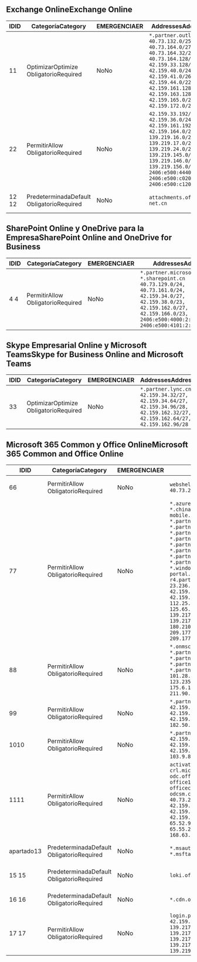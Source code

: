 <!--THIS FILE IS AUTOMATICALLY GENERATED. MANUAL CHANGES WILL BE OVERWRITTEN.-->
<!--Please contact the Office 365 Endpoints team with any questions.-->
<!--China endpoints version 2020070800-->
<!--File generated 2020-08-06 11:00:11.8293-->

## <a name="exchange-online"></a><span data-ttu-id="23057-101">Exchange Online</span><span class="sxs-lookup"><span data-stu-id="23057-101">Exchange Online</span></span>

<span data-ttu-id="23057-102">ID</span><span class="sxs-lookup"><span data-stu-id="23057-102">ID</span></span> | <span data-ttu-id="23057-103">Categoría</span><span class="sxs-lookup"><span data-stu-id="23057-103">Category</span></span> | <span data-ttu-id="23057-104">EMERGENCIA</span><span class="sxs-lookup"><span data-stu-id="23057-104">ER</span></span> | <span data-ttu-id="23057-105">Addresses</span><span class="sxs-lookup"><span data-stu-id="23057-105">Addresses</span></span> | <span data-ttu-id="23057-106">Puertos</span><span class="sxs-lookup"><span data-stu-id="23057-106">Ports</span></span>
-- | -------------------- | -- | ---------------------------------------------------------------------------------------------------------------------------------------------------------------------------------------------------------------------------------------------- | ------------------------
<span data-ttu-id="23057-107">1</span><span class="sxs-lookup"><span data-stu-id="23057-107">1</span></span> | <span data-ttu-id="23057-108">Optimizar</span><span class="sxs-lookup"><span data-stu-id="23057-108">Optimize</span></span><BR><span data-ttu-id="23057-109">Obligatorio</span><span class="sxs-lookup"><span data-stu-id="23057-109">Required</span></span> | <span data-ttu-id="23057-110">No</span><span class="sxs-lookup"><span data-stu-id="23057-110">No</span></span> | `*.partner.outlook.cn`<BR>`40.73.132.0/25, 40.73.164.0/27, 40.73.164.32/28, 40.73.164.128/25, 42.159.33.128/26, 42.159.40.0/24, 42.159.41.0/26, 42.159.44.0/22, 42.159.161.128/26, 42.159.163.128/25, 42.159.165.0/24, 42.159.172.0/22` | <span data-ttu-id="23057-111">**TCP:** 443, 80</span><span class="sxs-lookup"><span data-stu-id="23057-111">**TCP:** 443, 80</span></span>
<span data-ttu-id="23057-112">2</span><span class="sxs-lookup"><span data-stu-id="23057-112">2</span></span> | <span data-ttu-id="23057-113">Permitir</span><span class="sxs-lookup"><span data-stu-id="23057-113">Allow</span></span><BR><span data-ttu-id="23057-114">Obligatorio</span><span class="sxs-lookup"><span data-stu-id="23057-114">Required</span></span> | <span data-ttu-id="23057-115">No</span><span class="sxs-lookup"><span data-stu-id="23057-115">No</span></span> | `42.159.33.192/27, 42.159.36.0/24, 42.159.161.192/27, 42.159.164.0/24, 139.219.16.0/27, 139.219.17.0/24, 139.219.24.0/22, 139.219.145.0/27, 139.219.146.0/24, 139.219.156.0/22, 2406:e500:4440::/43, 2406:e500:c020::/44, 2406:e500:c120::/44` | <span data-ttu-id="23057-116">**TCP:** 25, 443, 53, 80</span><span class="sxs-lookup"><span data-stu-id="23057-116">**TCP:** 25, 443, 53, 80</span></span>
<span data-ttu-id="23057-117">12 </span><span class="sxs-lookup"><span data-stu-id="23057-117">12</span></span> | <span data-ttu-id="23057-118">Predeterminada</span><span class="sxs-lookup"><span data-stu-id="23057-118">Default</span></span><BR><span data-ttu-id="23057-119">Obligatorio</span><span class="sxs-lookup"><span data-stu-id="23057-119">Required</span></span> | <span data-ttu-id="23057-120">No</span><span class="sxs-lookup"><span data-stu-id="23057-120">No</span></span> | `attachments.office365-net.cn` | <span data-ttu-id="23057-121">**TCP:** 443, 80</span><span class="sxs-lookup"><span data-stu-id="23057-121">**TCP:** 443, 80</span></span>

## <a name="sharepoint-online-and-onedrive-for-business"></a><span data-ttu-id="23057-122">SharePoint Online y OneDrive para la Empresa</span><span class="sxs-lookup"><span data-stu-id="23057-122">SharePoint Online and OneDrive for Business</span></span>

<span data-ttu-id="23057-123">ID</span><span class="sxs-lookup"><span data-stu-id="23057-123">ID</span></span> | <span data-ttu-id="23057-124">Categoría</span><span class="sxs-lookup"><span data-stu-id="23057-124">Category</span></span> | <span data-ttu-id="23057-125">EMERGENCIA</span><span class="sxs-lookup"><span data-stu-id="23057-125">ER</span></span> | <span data-ttu-id="23057-126">Addresses</span><span class="sxs-lookup"><span data-stu-id="23057-126">Addresses</span></span> | <span data-ttu-id="23057-127">Puertos</span><span class="sxs-lookup"><span data-stu-id="23057-127">Ports</span></span>
-- | ----------------- | -- | --------------------------------------------------------------------------------------------------------------------------------------------------------------------------------------------------- | ----------------
<span data-ttu-id="23057-128">4 </span><span class="sxs-lookup"><span data-stu-id="23057-128">4</span></span> | <span data-ttu-id="23057-129">Permitir</span><span class="sxs-lookup"><span data-stu-id="23057-129">Allow</span></span><BR><span data-ttu-id="23057-130">Obligatorio</span><span class="sxs-lookup"><span data-stu-id="23057-130">Required</span></span> | <span data-ttu-id="23057-131">No</span><span class="sxs-lookup"><span data-stu-id="23057-131">No</span></span> | `*.partner.microsoftonline.cn, *.sharepoint.cn`<BR>`40.73.129.0/24, 40.73.161.0/24, 42.159.34.0/27, 42.159.38.0/23, 42.159.162.0/27, 42.159.166.0/23, 2406:e500:4000:2::/63, 2406:e500:4101:2::/64` | <span data-ttu-id="23057-132">**TCP:** 443, 80</span><span class="sxs-lookup"><span data-stu-id="23057-132">**TCP:** 443, 80</span></span>

## <a name="skype-for-business-online-and-microsoft-teams"></a><span data-ttu-id="23057-133">Skype Empresarial Online y Microsoft Teams</span><span class="sxs-lookup"><span data-stu-id="23057-133">Skype for Business Online and Microsoft Teams</span></span>

<span data-ttu-id="23057-134">ID</span><span class="sxs-lookup"><span data-stu-id="23057-134">ID</span></span> | <span data-ttu-id="23057-135">Categoría</span><span class="sxs-lookup"><span data-stu-id="23057-135">Category</span></span> | <span data-ttu-id="23057-136">EMERGENCIA</span><span class="sxs-lookup"><span data-stu-id="23057-136">ER</span></span> | <span data-ttu-id="23057-137">Addresses</span><span class="sxs-lookup"><span data-stu-id="23057-137">Addresses</span></span> | <span data-ttu-id="23057-138">Puertos</span><span class="sxs-lookup"><span data-stu-id="23057-138">Ports</span></span>
-- | -------------------- | -- | -------------------------------------------------------------------------------------------------------------------------------- | ----------------
<span data-ttu-id="23057-139">3</span><span class="sxs-lookup"><span data-stu-id="23057-139">3</span></span> | <span data-ttu-id="23057-140">Optimizar</span><span class="sxs-lookup"><span data-stu-id="23057-140">Optimize</span></span><BR><span data-ttu-id="23057-141">Obligatorio</span><span class="sxs-lookup"><span data-stu-id="23057-141">Required</span></span> | <span data-ttu-id="23057-142">No</span><span class="sxs-lookup"><span data-stu-id="23057-142">No</span></span> | `*.partner.lync.cn`<BR>`42.159.34.32/27, 42.159.34.64/27, 42.159.34.96/28, 42.159.162.32/27, 42.159.162.64/27, 42.159.162.96/28` | <span data-ttu-id="23057-143">**TCP:** 443, 80</span><span class="sxs-lookup"><span data-stu-id="23057-143">**TCP:** 443, 80</span></span>

## <a name="microsoft-365-common-and-office-online"></a><span data-ttu-id="23057-144">Microsoft 365 Common y Office Online</span><span class="sxs-lookup"><span data-stu-id="23057-144">Microsoft 365 Common and Office Online</span></span>

<span data-ttu-id="23057-145">ID</span><span class="sxs-lookup"><span data-stu-id="23057-145">ID</span></span> | <span data-ttu-id="23057-146">Categoría</span><span class="sxs-lookup"><span data-stu-id="23057-146">Category</span></span> | <span data-ttu-id="23057-147">EMERGENCIA</span><span class="sxs-lookup"><span data-stu-id="23057-147">ER</span></span> | <span data-ttu-id="23057-148">Addresses</span><span class="sxs-lookup"><span data-stu-id="23057-148">Addresses</span></span> | <span data-ttu-id="23057-149">Puertos</span><span class="sxs-lookup"><span data-stu-id="23057-149">Ports</span></span>
-- | ------------------- | -- | ---------------------------------------------------------------------------------------------------------------------------------------------------------------------------------------------------------------------------------------------------------------------------------------------------------------------------------------------------------------------------------------------------------------------------------------------------------------------------------------------------------------------------------------------------------------------------------------------------------------------------------------------------------------------------------------------------------------------------------------------------------------------------------------------------------------------------------------------------------------------------- | ----------------
<span data-ttu-id="23057-150">6</span><span class="sxs-lookup"><span data-stu-id="23057-150">6</span></span> | <span data-ttu-id="23057-151">Permitir</span><span class="sxs-lookup"><span data-stu-id="23057-151">Allow</span></span><BR><span data-ttu-id="23057-152">Obligatorio</span><span class="sxs-lookup"><span data-stu-id="23057-152">Required</span></span> | <span data-ttu-id="23057-153">No</span><span class="sxs-lookup"><span data-stu-id="23057-153">No</span></span> | `webshell.suite.partner.microsoftonline.cn`<BR>`40.73.248.8/32, 40.73.252.10/32` | <span data-ttu-id="23057-154">**TCP:** 443, 80</span><span class="sxs-lookup"><span data-stu-id="23057-154">**TCP:** 443, 80</span></span>
<span data-ttu-id="23057-155">7</span><span class="sxs-lookup"><span data-stu-id="23057-155">7</span></span> | <span data-ttu-id="23057-156">Permitir</span><span class="sxs-lookup"><span data-stu-id="23057-156">Allow</span></span><BR><span data-ttu-id="23057-157">Obligatorio</span><span class="sxs-lookup"><span data-stu-id="23057-157">Required</span></span> | <span data-ttu-id="23057-158">No</span><span class="sxs-lookup"><span data-stu-id="23057-158">No</span></span> | `*.azure-mobile.cn, *.chinacloudapi.cn, *.chinacloudapp.cn, *.chinacloud-mobile.cn, *.chinacloudsites.cn, *.partner.microsoftonline-m.cn, *.partner.microsoftonline-m.net.cn, *.partner.microsoftonline-m-i.cn, *.partner.microsoftonline-m-i.net.cn, *.partner.microsoftonline-p.net.cn, *.partner.microsoftonline-p-i.cn, *.partner.microsoftonline-p-i.net.cn, *.partner.officewebapps.cn, *.windowsazure.cn, partner.outlook.cn, portal.partner.microsoftonline.cdnsvc.com, r4.partner.outlook.cn`<BR>`23.236.126.0/24, 42.159.224.122/32, 42.159.233.91/32, 42.159.237.146/32, 42.159.238.120/32, 58.68.168.0/24, 112.25.33.0/24, 123.150.49.0/24, 125.65.247.0/24, 139.217.17.219/32, 139.217.19.156/32, 139.217.21.3/32, 139.217.25.244/32, 171.107.84.0/24, 180.210.232.0/24, 180.210.234.0/24, 209.177.86.0/24, 209.177.90.0/24, 209.177.94.0/24, 222.161.226.0/24` | <span data-ttu-id="23057-159">**TCP:** 443, 80</span><span class="sxs-lookup"><span data-stu-id="23057-159">**TCP:** 443, 80</span></span>
<span data-ttu-id="23057-160">8</span><span class="sxs-lookup"><span data-stu-id="23057-160">8</span></span> | <span data-ttu-id="23057-161">Permitir</span><span class="sxs-lookup"><span data-stu-id="23057-161">Allow</span></span><BR><span data-ttu-id="23057-162">Obligatorio</span><span class="sxs-lookup"><span data-stu-id="23057-162">Required</span></span> | <span data-ttu-id="23057-163">No</span><span class="sxs-lookup"><span data-stu-id="23057-163">No</span></span> | `*.onmschina.cn, *.partner.microsoftonline.net.cn, *.partner.microsoftonline-i.cn, *.partner.microsoftonline-i.net.cn, *.partner.office365.cn`<BR>`101.28.252.0/24, 115.231.150.0/24, 123.235.32.0/24, 171.111.154.0/24, 175.6.10.0/24, 180.210.229.0/24, 211.90.28.0/24` | <span data-ttu-id="23057-164">**TCP:** 443, 80</span><span class="sxs-lookup"><span data-stu-id="23057-164">**TCP:** 443, 80</span></span>
<span data-ttu-id="23057-165">9</span><span class="sxs-lookup"><span data-stu-id="23057-165">9</span></span> | <span data-ttu-id="23057-166">Permitir</span><span class="sxs-lookup"><span data-stu-id="23057-166">Allow</span></span><BR><span data-ttu-id="23057-167">Obligatorio</span><span class="sxs-lookup"><span data-stu-id="23057-167">Required</span></span> | <span data-ttu-id="23057-168">No</span><span class="sxs-lookup"><span data-stu-id="23057-168">No</span></span> | `*.partner.microsoftonline-p.cn`<BR>`42.159.4.68/32, 42.159.4.200/32, 42.159.7.156/32, 42.159.132.138/32, 42.159.133.17/32, 42.159.135.78/32, 182.50.87.0/24` | <span data-ttu-id="23057-169">**TCP:** 443, 80</span><span class="sxs-lookup"><span data-stu-id="23057-169">**TCP:** 443, 80</span></span>
<span data-ttu-id="23057-170">10</span><span class="sxs-lookup"><span data-stu-id="23057-170">10</span></span> | <span data-ttu-id="23057-171">Permitir</span><span class="sxs-lookup"><span data-stu-id="23057-171">Allow</span></span><BR><span data-ttu-id="23057-172">Obligatorio</span><span class="sxs-lookup"><span data-stu-id="23057-172">Required</span></span> | <span data-ttu-id="23057-173">No</span><span class="sxs-lookup"><span data-stu-id="23057-173">No</span></span> | `*.partner.microsoftonline.cn`<BR>`42.159.4.68/32, 42.159.4.200/32, 42.159.7.156/32, 42.159.132.138/32, 42.159.133.17/32, 42.159.135.78/32, 103.9.8.0/22` | <span data-ttu-id="23057-174">**TCP:** 443, 80</span><span class="sxs-lookup"><span data-stu-id="23057-174">**TCP:** 443, 80</span></span>
<span data-ttu-id="23057-175">11</span><span class="sxs-lookup"><span data-stu-id="23057-175">11</span></span> | <span data-ttu-id="23057-176">Permitir</span><span class="sxs-lookup"><span data-stu-id="23057-176">Allow</span></span><BR><span data-ttu-id="23057-177">Obligatorio</span><span class="sxs-lookup"><span data-stu-id="23057-177">Required</span></span> | <span data-ttu-id="23057-178">No</span><span class="sxs-lookup"><span data-stu-id="23057-178">No</span></span> | `activation.sls.microsoft.com, crl.microsoft.com, odc.officeapps.live.com, office15client.microsoft.com, officecdn.microsoft.com, osiprod-scus01-odcsm.cloudapp.net`<BR>`40.73.248.0/21, 42.159.4.45/32, 42.159.4.50/32, 42.159.4.225/32, 42.159.7.13/32, 42.159.132.73/32, 42.159.132.74/32, 42.159.132.75/32, 65.52.98.231/32, 65.55.69.140/32, 65.55.227.140/32, 70.37.81.47/32, 168.63.252.62/32` | <span data-ttu-id="23057-179">**TCP:** 443, 80</span><span class="sxs-lookup"><span data-stu-id="23057-179">**TCP:** 443, 80</span></span>
<span data-ttu-id="23057-180">apartado</span><span class="sxs-lookup"><span data-stu-id="23057-180">13</span></span> | <span data-ttu-id="23057-181">Predeterminada</span><span class="sxs-lookup"><span data-stu-id="23057-181">Default</span></span><BR><span data-ttu-id="23057-182">Obligatorio</span><span class="sxs-lookup"><span data-stu-id="23057-182">Required</span></span> | <span data-ttu-id="23057-183">No</span><span class="sxs-lookup"><span data-stu-id="23057-183">No</span></span> | `*.msauth.cn, *.msauthimages.cn, *.msftauth.cn, *.msftauthimages.cn` | <span data-ttu-id="23057-184">**TCP:** 443, 80</span><span class="sxs-lookup"><span data-stu-id="23057-184">**TCP:** 443, 80</span></span>
<span data-ttu-id="23057-185">15 </span><span class="sxs-lookup"><span data-stu-id="23057-185">15</span></span> | <span data-ttu-id="23057-186">Predeterminada</span><span class="sxs-lookup"><span data-stu-id="23057-186">Default</span></span><BR><span data-ttu-id="23057-187">Obligatorio</span><span class="sxs-lookup"><span data-stu-id="23057-187">Required</span></span> | <span data-ttu-id="23057-188">No</span><span class="sxs-lookup"><span data-stu-id="23057-188">No</span></span> | `loki.office365.cn` | <span data-ttu-id="23057-189">**TCP:** 443</span><span class="sxs-lookup"><span data-stu-id="23057-189">**TCP:** 443</span></span>
<span data-ttu-id="23057-190">16 </span><span class="sxs-lookup"><span data-stu-id="23057-190">16</span></span> | <span data-ttu-id="23057-191">Predeterminada</span><span class="sxs-lookup"><span data-stu-id="23057-191">Default</span></span><BR><span data-ttu-id="23057-192">Obligatorio</span><span class="sxs-lookup"><span data-stu-id="23057-192">Required</span></span> | <span data-ttu-id="23057-193">No</span><span class="sxs-lookup"><span data-stu-id="23057-193">No</span></span> | `*.cdn.office.net, shellprod.msocdn.com` | <span data-ttu-id="23057-194">**TCP:** 443</span><span class="sxs-lookup"><span data-stu-id="23057-194">**TCP:** 443</span></span>
<span data-ttu-id="23057-195">17 </span><span class="sxs-lookup"><span data-stu-id="23057-195">17</span></span> | <span data-ttu-id="23057-196">Permitir</span><span class="sxs-lookup"><span data-stu-id="23057-196">Allow</span></span><BR><span data-ttu-id="23057-197">Obligatorio</span><span class="sxs-lookup"><span data-stu-id="23057-197">Required</span></span> | <span data-ttu-id="23057-198">No</span><span class="sxs-lookup"><span data-stu-id="23057-198">No</span></span> | `login.partner.microsoftonline.cn`<BR>`42.159.87.106/32, 42.159.92.96/32, 139.217.115.121/32, 139.217.118.25/32, 139.217.118.46/32, 139.217.118.54/32, 139.217.228.95/32, 139.217.231.198/32, 139.217.231.208/32, 139.217.231.219/32, 139.219.132.56/32, 139.219.133.182/32` | <span data-ttu-id="23057-199">**TCP:** 443, 80</span><span class="sxs-lookup"><span data-stu-id="23057-199">**TCP:** 443, 80</span></span>
